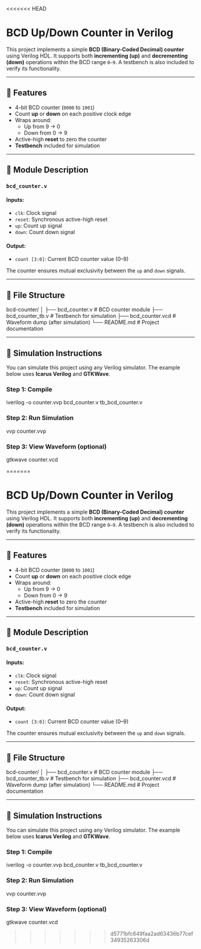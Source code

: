 <<<<<<< HEAD
# BCD Up/Down Counter in Verilog

This project implements a simple **BCD (Binary-Coded Decimal) counter** using Verilog HDL. It supports both **incrementing (up)** and **decrementing (down)** operations within the BCD range `0–9`. A testbench is also included to verify its functionality.

---

## 🔧 Features

- 4-bit BCD counter (`0000` to `1001`)
- Count **up** or **down** on each positive clock edge
- Wraps around:
  - Up from 9 → 0
  - Down from 0 → 9
- Active-high **reset** to zero the counter
- **Testbench** included for simulation

---

## 🧠 Module Description

### `bcd_counter.v`

#### Inputs:
- `clk`: Clock signal
- `reset`: Synchronous active-high reset
- `up`: Count up signal
- `down`: Count down signal

#### Output:
- `count [3:0]`: Current BCD counter value (0–9)

The counter ensures mutual exclusivity between the `up` and `down` signals.

---

## 📁 File Structure

bcd-counter/
│
├── bcd_counter.v # BCD counter module
├── bcd_counter_tb.v # Testbench for simulation
├── bcd_counter.vcd # Waveform dump (after simulation)
└── README.md # Project documentation


---

## 🧪 Simulation Instructions

You can simulate this project using any Verilog simulator. The example below uses **Icarus Verilog** and **GTKWave**.

### Step 1: Compile

iverilog -o counter.vvp bcd_counter.v tb_bcd_counter.v

### Step 2: Run Simulation
vvp counter.vvp

### Step 3: View Waveform (optional)

gtkwave counter.vcd

=======
# BCD Up/Down Counter in Verilog

This project implements a simple **BCD (Binary-Coded Decimal) counter** using Verilog HDL. It supports both **incrementing (up)** and **decrementing (down)** operations within the BCD range `0–9`. A testbench is also included to verify its functionality.

---

## 🔧 Features

- 4-bit BCD counter (`0000` to `1001`)
- Count **up** or **down** on each positive clock edge
- Wraps around:
  - Up from 9 → 0
  - Down from 0 → 9
- Active-high **reset** to zero the counter
- **Testbench** included for simulation

---

## 🧠 Module Description

### `bcd_counter.v`

#### Inputs:
- `clk`: Clock signal
- `reset`: Synchronous active-high reset
- `up`: Count up signal
- `down`: Count down signal

#### Output:
- `count [3:0]`: Current BCD counter value (0–9)

The counter ensures mutual exclusivity between the `up` and `down` signals.

---

## 📁 File Structure

bcd-counter/
│
├── bcd_counter.v # BCD counter module
├── bcd_counter_tb.v # Testbench for simulation
├── bcd_counter.vcd # Waveform dump (after simulation)
└── README.md # Project documentation


---

## 🧪 Simulation Instructions

You can simulate this project using any Verilog simulator. The example below uses **Icarus Verilog** and **GTKWave**.

### Step 1: Compile

iverilog -o counter.vvp bcd_counter.v tb_bcd_counter.v

### Step 2: Run Simulation
vvp counter.vvp

### Step 3: View Waveform (optional)

gtkwave counter.vcd

>>>>>>> d5771bfc649faa2ad63436b77cef34935263306d
